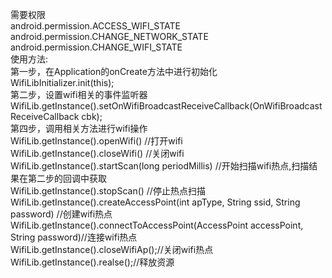 需要权限  
android.permission.ACCESS_WIFI_STATE  
android.permission.CHANGE_NETWORK_STATE  
android.permission.CHANGE_WIFI_STATE  
使用方法:  
第一步，在Application的onCreate方法中进行初始化  
WifiLibInitializer.init(this);  
第二步，设置wifi相关的事件监听器  
WifiLib.getInstance().setOnWifiBroadcastReceiveCallback(OnWifiBroadcastReceiveCallback cbk);  
第四步，调用相关方法进行wifi操作  
WifiLib.getInstance().openWifi() //打开wifi  
WifiLib.getInstance().closeWifi() //关闭wifi  
WifiLib.getInstance().startScan(long periodMillis) //开始扫描wifi热点,扫描结果在第二步的回调中获取  
WifiLib.getInstance().stopScan() //停止热点扫描  
WifiLib.getInstance().createAccessPoint(int apType, String ssid, String password) //创建wifi热点  
WifiLib.getInstance().connectToAccessPoint(AccessPoint accessPoint, String password)//连接wifi热点  
WifiLib.getInstance().closeWifiAp();//关闭wifi热点  
WifiLib.getInstance().realse();//释放资源  
